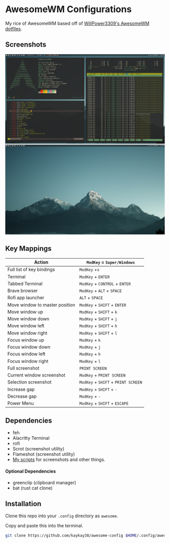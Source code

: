 # AwesomeWM Configurations

My rice of AwesomeWM based off of [WillPower3309's AwesomeWM dotfiles](https://github.com/WillPower3309/awesome-dotfiles).

Screenshots
----------
![](./Screenshots/NeofetchHtopNvim.png)
![](./Screenshots/DesktopScreenshot.png)

Key Mappings
------------

| Action                        | `ModKey` = `Super/Windows` |
|-------------------------------|----------------------------|
| Full list of key bindings | `ModKey` +`s` |
| Terminal | `ModKey` + `ENTER` |
| Tabbed Terminal | `ModKey` + `CONTROL` + `ENTER` |
| Brave browser | `ModKey` + `ALT` + `SPACE` |
| Rofi app launcher | `ALT` + `SPACE` |
| Move window to master position | `ModKey` + `SHIFT` + `ENTER` |
| Move window up | `ModKey` + `SHIFT` + `k` |
| Move window down | `ModKey` + `SHIFT` + `j` |
| Move window left | `ModKey` + `SHIFT` + `h` |
| Move window right | `ModKey` + `SHIFT` + `l` |
| Focus window up | `ModKey` + `k` |
| Focus window down | `ModKey` + `j` |
| Focus window left | `ModKey` + `h` |
| Focus window right | `ModKey` + `l` |
| Full screenshot | `PRINT SCREEN` |
| Current window screenshot | `ModKey` + `PRINT SCREEN` |
| Selection screenshot | `ModKey` + `SHIFT` + `PRINT SCREEN` |
| Increase gap | `ModKey` + `SHIFT` + `-` |
| Decrease gap | `ModKey` + `-` |
| Power Menu | `ModKey` + `SHIFT` + `ESCAPE` |

Dependencies
------------
- feh
- Alacritty Terminal
- rofi
- Scrot (screenshot utility)
- Flameshot (screenshot utility)
- [My scripts](https://github.com/kaykay38/dotfiles/tree/main/.config/.system) for screenshots and other things.

#### Optional Dependencies
- greenclip (clipboard manager)
- bat (rust cat clone)

Installation
------------
Clone this repo into your `.config` directory as `awesome`.

Copy and paste this into the terminal.
```bash
git clone https://github.com/kaykay38/awesome-config $HOME/.config/awesome
```
